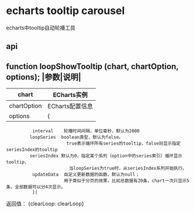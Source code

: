 # echarts tooltip carousel
echarts中tooltip自动轮播工具

## api
function loopShowTooltip (chart, chartOption, options);
|参数|说明|
----------
| chart        |    ECharts实例                       |
|--------------|-------------------------------------|
| chartOption  |    ECharts配置信息                   |
|options|    {
              interval    轮播时间间隔，单位毫秒，默认为2000
         	 loopSeries  boolean类型，默认为false。
         	               true表示循环所有series的tooltip，false则显示指定seriesIndex的tooltip
         	 seriesIndex 默认为0，指定某个系列（option中的series索引）循环显示tooltip，
         	 	            当loopSeries为true时，从seriesIndex系列开始执行。
         	  updateData  自定义更新数据的函数，默认为null；
         	              用于类似于分页的效果，比如总数据有20条，chart一次只显示5条，全部数据可以分4次显示。
         	  }|
返回值：
{clearLoop: clearLoop}